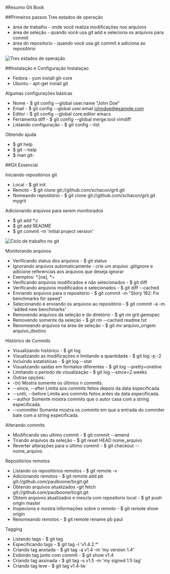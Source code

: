 
#Resumo Git Book

##Primeiros passos
Tres estados de operação
- área de trabalho - onde você realiza modificações nos arquivos
- área de seleção - quando você usa git add e seleciona os arquivos para commit
- área do repositorio - quando você usa git commit e adiciona ao repositório

![Tres estados de operação](https://git-scm.com/figures/18333fig0106-tn.png "Tres estados de trabalho no repositório")

##Instalação e Configuração
Instalaçao
- Fedora - yum install git-core
- Ubuntu - apt-get install git

Algumas configurações básicas
- Nome - $ git config --global user.name "John Doe"
- Email - $ git config --global user.email johndoe@example.com
- Editor - $ git config --global core.editor emacs
- Ferramenta diff - $ git config --global merge.tool vimdiff
- Listando configuração - $ git config --list

Obtendo ajuda
- $ git help <verb>
- $ git <verb> --help
- $ man git-<verb>

##Git Essencial

Iniciando repositórios git
- Local - $ git init
- Remoto - $ git clone git://github.com/schacon/grit.git
- Nomeando repositório - $ git clone git://github.com/schacon/grit.git mygrit

Adicionando arquivos para serem monitorados
- $ git add *.c
- $ git add README
- $ git commit -m 'initial project version'

![Ciclo de trabalho no git](https://git-scm.com/figures/18333fig0201-tn.png "Ciclo de trabalho no git")

Monitorando arquivos
- Verificando status dos arquivos - $ git status
- Ignorando arquivos automaticamente - crie um arquivo .gitignore e adicione referencias aos arquivos que deseja ignorar
 - Exemplos: *.[oa], *~
- Verificando arquivos modificados e não selecionados - $ git diff
- Verificando arquivos modificados e selecionados - $ git diff --cached
- Enviando arquivos para o repositório - $ git commit -m "Story 182: Fix benchmarks for speed"
- Selecionando e enviando os arquivos ao repositório - $ git commit -a -m 'added new benchmarks'
- Removendo arquivos da seleção e do diretório - $ git rm grit.gemspec
 - Removendo somente da seleção - $ git rm --cached readme.txt
- Renomeando arquivos na área de seleção - $ git mv arquivo_origem arquivo_destino

Histórico de Commits
- Visualizando histórico - $ git log
- Visualizando as modificações e limitando a quantidade - $ git log -p -2
- Incluindo estatisticas - $ git log --stat
- Visualizando saidas em formatos diferentes - $ git log --pretty=oneline
- Limitando o período de visualização - $ git log --since=2.weeks
 - Outras opções:
  - -(n) 	Mostra somente os últimos n commits.
  - --since, --after 	Limita aos commits feitos depois da data especificada.
  - --until, --before 	Limita aos commits feitos antes da data especificada.
  - --author 	Somente mostra commits que o autor casa com a string especificada.
  - --committer 	Somente mostra os commits em que a entrada do commiter bate com a string especificada.
  
Alterando commits
- Modificando seu ultimo commit - $ git commit --amend
- Tirando arquivos da seleção - $ git reset HEAD nome_arquivo
- Reverter alterações para o último commit - $ git checkout -- nome_arquivo

Repositórios remotos
- Listando os repositórios remotos - $ git remote -v
- Adicionando remotos - $ git remote add pb git://github.com/paulboone/ticgit.git
- Obtendo arquivos atualizados -git fetch git://github.com/paulboone/ticgit.git
- Obtem arquivos atualizados e mescla com repositorio local  - $ git push origin master
- Inspeciona e mostra informações sobre o remoto - $ git remote show origin
- Renomeando remotos - $ git remote rename pb paul

Tagging
- Listando tags - $ git tag
- Especificando tags - $ git tag -l 'v1.4.2.*'
- Criando tag anotada - $ git tag -a v1.4 -m 'my version 1.4'
- Exibindo tag junto com commit - $ git show v1.4
- Criando tag assinada - $ git tag -s v1.5 -m 'my signed 1.5 tag'
- Criando tag leve - $ git tag v1.4-lw




